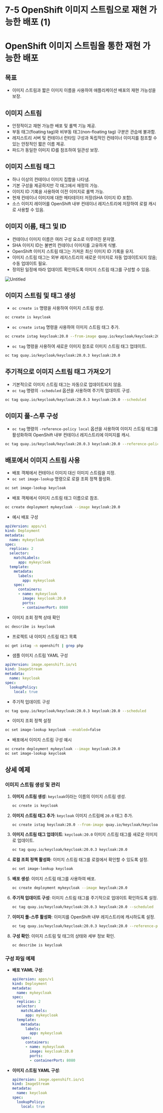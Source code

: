 # 7-5 OpenShift 이미지 스트림으로 재현 가능한 배포 (1)

# OpenShift 이미지 스트림을 통한 재현 가능한 배포

## 목표

- 이미지 스트림과 짧은 이미지 이름을 사용하여 애플리케이션 배포의 재현 가능성을 보장.

## 이미지 스트림

- 안정적이고 재현 가능한 배포 및 롤백 기능 제공.
- 부동 태그(floating tag)와 비부동 태그(non-floating tag) 구분은 관습에 불과함.
- 레지스트리 서버 및 컨테이너 런타임 구성과 독립적인 컨테이너 이미지를 참조할 수 있는 안정적인 짧은 이름 제공.
- 파드가 동일한 이미지 ID를 참조하여 일관성 보장.

## 이미지 스트림 태그

- 하나 이상의 컨테이너 이미지 집합을 나타냄.
- 기본 구성을 제공하지만 각 태그에서 재정의 가능.
- 이미지 ID 기록을 사용하여 이전 이미지로 롤백 가능.
- 현재 컨테이너 이미지에 대한 메타데이터 저장(SHA 이미지 ID 포함).
- 소스 이미지 레이어를 OpenShift 내부 컨테이너 레지스트리에 저장하여 로컬 캐시로 사용할 수 있음.

## 이미지 이름, 태그 및 ID

- 컨테이너 이미지 이름은 여러 구성 요소로 이루어진 문자열.
- SHA 이미지 ID는 불변의 컨테이너 이미지를 고유하게 식별.
- OpenShift 이미지 스트림 태그는 가져온 최신 이미지 ID 기록을 유지.
- 이미지 스트림 태그는 외부 레지스트리의 새로운 이미지로 자동 업데이트되지 않음; 수동 업데이트 필요.
- 정의된 일정에 따라 업데이트 확인하도록 이미지 스트림 태그를 구성할 수 있음.

![Untitled](7-5%20OpenShift%20%E1%84%8B%E1%85%B5%E1%84%86%E1%85%B5%E1%84%8C%E1%85%B5%20%E1%84%89%E1%85%B3%E1%84%90%E1%85%B3%E1%84%85%E1%85%B5%E1%86%B7%E1%84%8B%E1%85%B3%E1%84%85%E1%85%A9%20%E1%84%8C%E1%85%A2%E1%84%92%E1%85%A7%E1%86%AB%20%E1%84%80%E1%85%A1%E1%84%82%E1%85%B3%E1%86%BC%E1%84%92%E1%85%A1%E1%86%AB%20%E1%84%87%E1%85%A2%20fae4900f07de45d2a4c37882495e139f/Untitled.png)

## 이미지 스트림 및 태그 생성

- `oc create is` 명령을 사용하여 이미지 스트림 생성.

```bash
oc create is keycloak
```

- `oc create istag` 명령을 사용하여 이미지 스트림 태그 추가.

```bash
oc create istag keycloak:20.0 --from-image quay.io/keycloak/keycloak:20.0.2
```

- `oc tag` 명령을 사용하여 새로운 이미지 참조로 이미지 스트림 태그 업데이트.

```bash
oc tag quay.io/keycloak/keycloak:20.0.3 keycloak:20.0
```

## 주기적으로 이미지 스트림 태그 가져오기

- 기본적으로 이미지 스트림 태그는 자동으로 업데이트되지 않음.
- `oc tag` 명령의 `-scheduled` 옵션을 사용하여 주기적 업데이트 구성.

```bash
oc tag quay.io/keycloak/keycloak:20.0.3 keycloak:20.0 --scheduled

```

## 이미지 풀-스루 구성

- `oc tag` 명령의 `-reference-policy local` 옵션을 사용하여 이미지 스트림 태그를 활성화하여 OpenShift 내부 컨테이너 레지스트리에 이미지를 캐시.

```bash
oc tag quay.io/keycloak/keycloak:20.0.3 keycloak:20.0 --reference-policy local

```

## 배포에서 이미지 스트림 사용

- 배포 객체에서 컨테이너 이미지 대신 이미지 스트림을 지정.
- `oc set image-lookup` 명령으로 로컬 조회 정책 활성화.

```bash
oc set image-lookup keycloak

```

- 배포 객체에서 이미지 스트림 태그 이름으로 참조.

```bash
oc create deployment mykeycloak --image keycloak:20.0

```

- 예시 배포 구성

```yaml
apiVersion: apps/v1
kind: Deployment
metadata:
  name: mykeycloak
spec:
  replicas: 2
  selector:
    matchLabels:
      app: mykeycloak
  template:
    metadata:
      labels:
        app: mykeycloak
    spec:
      containers:
      - name: mykeycloak
        image: keycloak:20.0
        ports:
        - containerPort: 8080

```

- 이미지 조회 정책 상태 확인

```bash
oc describe is keycloak

```

- 프로젝트 내 이미지 스트림 태그 목록

```bash
oc get istag -n openshift | grep php

```

- 샘플 이미지 스트림 YAML 구성

```yaml
apiVersion: image.openshift.io/v1
kind: ImageStream
metadata:
  name: keycloak
spec:
  lookupPolicy:
    local: true

```

- 주기적 업데이트 구성

```bash
oc tag quay.io/keycloak/keycloak:20.0.3 keycloak:20.0 --scheduled

```

- 이미지 조회 정책 설정

```bash
oc set image-lookup keycloak --enabled=false

```

- 배포에서 이미지 스트림 구성 예시

```bash
oc create deployment mykeycloak --image keycloak:20.0
oc set image-lookup keycloak

```

## 상세 예제

### 이미지 스트림 생성 및 관리

1. **이미지 스트림 생성**: `keycloak`이라는 이름의 이미지 스트림 생성.
    
    ```bash
    oc create is keycloak
    
    ```
    
2. **이미지 스트림 태그 추가**: `keycloak` 이미지 스트림에 `20.0` 태그 추가.
    
    ```bash
    oc create istag keycloak:20.0 --from-image quay.io/keycloak/keycloak:20.0.2
    
    ```
    
3. **이미지 스트림 태그 업데이트**: `keycloak:20.0` 이미지 스트림 태그를 새로운 이미지로 업데이트.
    
    ```bash
    oc tag quay.io/keycloak/keycloak:20.0.3 keycloak:20.0
    
    ```
    
4. **로컬 조회 정책 활성화**: 이미지 스트림 태그를 로컬에서 확인할 수 있도록 설정.
    
    ```bash
    oc set image-lookup keycloak
    
    ```
    
5. **배포 생성**: 이미지 스트림 태그를 사용하여 배포.
    
    ```bash
    oc create deployment mykeycloak --image keycloak:20.0
    
    ```
    
6. **주기적 업데이트 구성**: 이미지 스트림 태그를 주기적으로 업데이트 확인하도록 설정.
    
    ```bash
    oc tag quay.io/keycloak/keycloak:20.0.3 keycloak:20.0 --scheduled
    
    ```
    
7. **이미지 풀-스루 활성화**: 이미지를 OpenShift 내부 레지스트리에 캐시하도록 설정.
    
    ```bash
    oc tag quay.io/keycloak/keycloak:20.0.3 keycloak:20.0 --reference-policy local
    
    ```
    
8. **구성 확인**: 이미지 스트림 및 태그의 상태와 세부 정보 확인.
    
    ```bash
    oc describe is keycloak
    
    ```
    

### 구성 파일 예제

- **배포 YAML 구성**:
    
    ```yaml
    apiVersion: apps/v1
    kind: Deployment
    metadata:
      name: mykeycloak
    spec:
      replicas: 2
      selector:
        matchLabels:
          app: mykeycloak
      template:
        metadata:
          labels:
            app: mykeycloak
        spec:
          containers:
          - name: mykeycloak
            image: keycloak:20.0
            ports:
            - containerPort: 8080
    
    ```
    
- **이미지 스트림 YAML 구성**:
    
    ```yaml
    apiVersion: image.openshift.io/v1
    kind: ImageStream
    metadata:
      name: keycloak
    spec:
      lookupPolicy:
        local: true
    
    ```